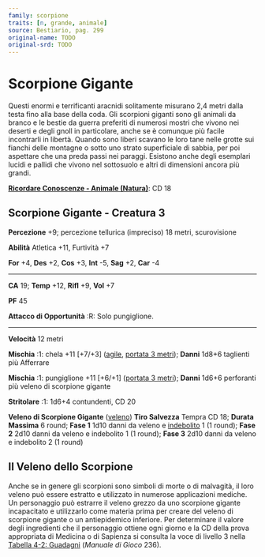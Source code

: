 ```yaml
---
family: scorpione
traits: [n, grande, animale]
source: Bestiario, pag. 299
original-name: TODO
original-srd: TODO
---
```


# Scorpione Gigante

Questi enormi e terrificanti aracnidi solitamente misurano 2,4 metri dalla testa
fino alla base della coda. Gli scorpioni giganti sono gli animali da branco e le
bestie da guerra preferiti di numerosi mostri che vivono nei deserti e degli
gnoll in particolare, anche se è comunque più facile incontrarli in libertà.
Quando sono liberi scavano le loro tane nelle grotte sui fianchi delle montagne
o sotto uno strato superficiale di sabbia, per poi aspettare che una preda passi
nei paraggi. Esistono anche degli esemplari lucidi e pallidi che vivono nel
sottosuolo e altri di dimensioni ancora più grandi.

**[Ricordare Conoscenze - Animale (Natura)](/azioni/abilita/ricordare-conoscenze)**:
CD 18

## Scorpione Gigante - Creatura 3

**Percezione** +9; percezione tellurica (impreciso) 18 metri, scurovisione

**Abilità** Atletica +11, Furtività +7

**For** +4, **Des** +2, **Cos** +3, **Int** -5, **Sag** +2, **Car** -4

---

**CA** 19; **Temp** +12, **Rifl** +9, **Vol** +7

**PF** 45

**Attacco di Opportunità** :R: Solo pungiglione.

---

**Velocità** 12 metri

**Mischia** :1: chela +11 \[+7/+3] ([agile](/tratti/agile),
[portata 3 metri](/tratti/portata)); **Danni** 1d8+6 taglienti più Afferrare

**Mischia** :1: pungiglione +11 \[+6/+1] ([portata 3 metri](/tratti/portata));
**Danni** 1d6+6 perforanti più veleno di scorpione gigante

**Stritolare** :1: 1d6+4 contundenti, CD 20

**Veleno di Scorpione Gigante** ([veleno](/tratti/veleno)) **Tiro Salvezza**
Tempra CD 18; **Durata Massima** 6 round; **Fase 1** 1d10 danni da veleno e
[indebolito](/condizioni/indebolito) 1 (1 round); **Fase 2** 2d10 danni da
veleno e indebolito 1 (1 round); **Fase 3** 2d10 danni da veleno e indebolito 2
(1 round)

## **Il Veleno dello Scorpione**

Anche se in genere gli scorpioni sono simboli di morte o di malvagità, il loro
veleno può essere estratto e utilizzato in numerose applicazioni mediche. Un
personaggio può estrarre il veleno grezzo da uno scorpione gigante incapacitato
e utilizzarlo come materia prima per creare del veleno di scorpione gigante o un
antiepidemico inferiore. Per determinare il valore degli ingredienti che il
personaggio ottiene ogni giorno e la CD della prova appropriata di Medicina o di
Sapienza si consulta la voce di livello 3 nella
[Tabella 4-2: Guadagni](/azioni/abilita/guadagnare) (_Manuale di Gioco_ 236).
